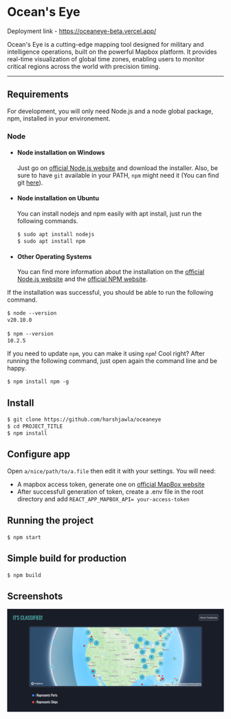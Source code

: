 # Ocean's Eye

Deployment link - https://oceaneye-beta.vercel.app/

Ocean's Eye is a cutting-edge mapping tool designed for military and intelligence operations, built on the powerful Mapbox platform. It provides real-time visualization of global time zones, enabling users to monitor critical regions across the world with precision timing.

---
## Requirements

For development, you will only need Node.js and a node global package, npm, installed in your environement.

### Node
- #### Node installation on Windows

  Just go on [official Node.js website](https://nodejs.org/) and download the installer.
Also, be sure to have `git` available in your PATH, `npm` might need it (You can find git [here](https://git-scm.com/)).

- #### Node installation on Ubuntu

  You can install nodejs and npm easily with apt install, just run the following commands.

      $ sudo apt install nodejs
      $ sudo apt install npm

- #### Other Operating Systems
  You can find more information about the installation on the [official Node.js website](https://nodejs.org/) and the [official NPM website](https://npmjs.org/).

If the installation was successful, you should be able to run the following command.

    $ node --version
    v20.10.0

    $ npm --version
    10.2.5

If you need to update `npm`, you can make it using `npm`! Cool right? After running the following command, just open again the command line and be happy.

    $ npm install npm -g

###

## Install

    $ git clone https://github.com/harshjawla/oceaneye
    $ cd PROJECT_TITLE
    $ npm install

## Configure app

Open `a/nice/path/to/a.file` then edit it with your settings. You will need:

- A mapbox access token, generate one on [official MapBox website](https://www.mapbox.com/)
- After successfull generation of token, create a .env file in the root directory and add `REACT_APP_MAPBOX_API= your-access-token`

## Running the project

    $ npm start

## Simple build for production

    $ npm build

## Screenshots

![Image](public/images/ss.png)